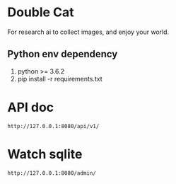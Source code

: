 # Double Cat
For research ai to collect images, and enjoy your world.

## Python env dependency
1. python >= 3.6.2
1. pip install -r requirements.txt

# API doc
```
http://127.0.0.1:8080/api/v1/
```

# Watch sqlite
```
http://127.0.0.1:8080/admin/
```
